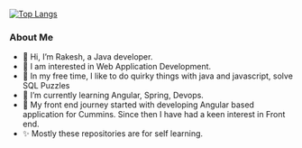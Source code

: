 [![Top Langs](https://github-readme-stats.vercel.app/api/top-langs/?username=errakeshm&layout=compact)](https://github.com/anuraghazra/github-readme-stats)



### About Me
- 👋 Hi, I’m Rakesh, a Java developer. 
- 👀 I am interested in Web Application Development.
- 🌱 In my free time, I like to do quirky things with java and javascript, solve SQL Puzzles
- 🌱 I’m currently learning Angular, Spring, Devops.
- 🌱 My front end journey started with developing Angular based application for Cummins. Since then I have had a keen interest in Front end.
- ✨ Mostly these repositories are for self learning.

